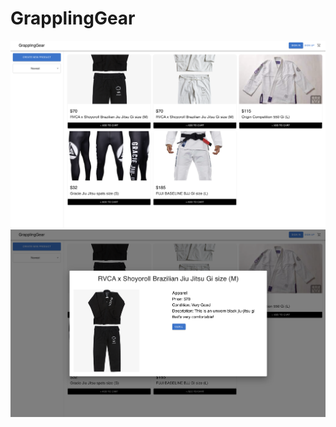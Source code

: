# GrapplingGear


![Ecommerce Dashboard Image](https://github.com/BrandonMinjares/ImageRepo/blob/main/Screen%20Shot%202023-06-19%20at%207.13.04%20PM.png)
![Ecommerce Item Image](https://github.com/BrandonMinjares/ImageRepo/blob/main/Screen%20Shot%202023-06-19%20at%207.14.39%20PM.png)
